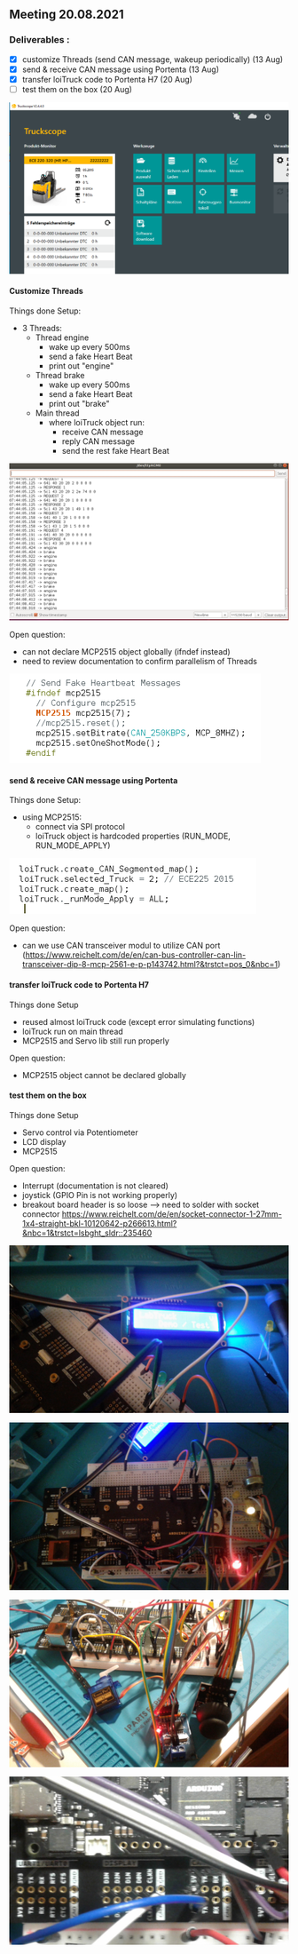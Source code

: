 ## Meeting 20.08.2021 


### Deliverables : 

- [x] customize Threads (send CAN message, wakeup periodically) (13 Aug) 
- [x] send & receive CAN message using Portenta (13 Aug) 
- [x] transfer loiTruck code to Portenta H7 (20 Aug) 
- [ ] test them on the box (20 Aug) 

![](/images/demo20.PNG)

#### Customize Threads
Things done
Setup:
- 3 Threads:
    - Thread engine 
        - wake up every 500ms
        - send a fake Heart Beat
        - print out "engine"
    - Thread brake
        - wake up every 500ms
        - send a fake Heart Beat
        - print out "brake"
    - Main thread
        - where loiTruck object run:
            - receive CAN message
            - reply CAN message
            - send the rest fake Heart Beat

![](/images/threads20-08.png)

Open question:
- can not declare MCP2515 object globally (ifndef instead)
- need to review documentation to confirm parallelism of Threads

![](/images/threadifndef.png)


#### send & receive CAN message using Portenta
Things done
Setup:
- using MCP2515:
    - connect via SPI protocol         
    - loiTruck object is hardcoded properties (RUN_MODE, RUN_MODE_APPLY)
    
![](/images/hardcode20.png)

Open question:
- can we use CAN transceiver modul to utilize CAN port (https://www.reichelt.com/de/en/can-bus-controller-can-lin-transceiver-dip-8-mcp-2561-e-p-p143742.html?&trstct=pos_0&nbc=1)


#### transfer loiTruck code to Portenta H7
Things done
Setup
- reused almost loiTruck code (except error simulating functions)
- loiTruck run on main thread
- MCP2515 and Servo lib still run properly

Open question:
- MCP2515 object cannot be declared globally

#### test them on the box
Things done
Setup
- Servo control via Potentiometer
- LCD display
- MCP2515

Open question:
- Interrupt (documentation is not cleared)
- joystick (GPIO Pin is not working properly)
- breakout board header is so loose --> need to solder with socket connector https://www.reichelt.com/de/en/socket-connector-1-27mm-1x4-straight-bkl-10120642-p266613.html?&nbc=1&trstct=lsbght_sldr::235460

![](/images/setup1.jpg)

![](/images/setup2.jpg)

![](/images/setup3.jpg)

![](/images/setup4.jpg)